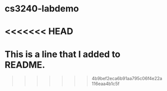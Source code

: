 # cs3240-labdemo
<<<<<<< HEAD
=======
# This is a line that I added to README. 
>>>>>>> 4b9bef2eca6b91aa795c06f4e22a116eaa4b1c5f
